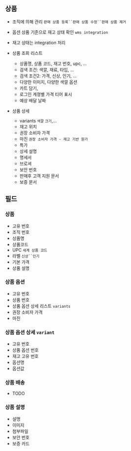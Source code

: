 ## 상품
- 조직에 의해 관리 `판매 상품 등록``판매 상품 수정``판매 상품 제거`
- 옵션 상품 기준으로 재고 상태 확인 `wms integration`
- 재고 상태는 integration 처리
- 상품 조회 리스트 
  - 상품명, 상품 코드, 재고 번호, upc, ...
  - 검색 조건: 색깔, 재료, 타입, ...
  - 검색 조건2: 가격, 신상, 인기, ...
  - 다양한 이미지, 다양한 색깔 옵션
  - 카트 담기,
  - 로그인 계졍별 가격 티어 표시
  - 예상 배달 날짜

- 상품 상세
  - variants `색깔` `크기`,...
  - 재고 위치
  - 권장 소비자 가격
  - 마진 `권장 소비자 가격 - 재고 기반 원가`
  - 특가
  - 상세 설명
  - 명세서
  - 브로셔
  - 보안 번호
  - 판매후 고객 지원 문서
  - 보증 문서
  
## 필드
### 상품
- 고유 번호
- 조직 번호
- 상품명
- 상품코드
- UPC `세계 상품 코드`
- 라벨 `신상``인기` 
- 기본 가격
- 상품 설명

### 상품 옵션
- 고유 번호
- 상품 번호
- 상품 옵션 상세 리스트 `variants`
- 권장 소비자 가격
- 마진

### 상품 옵션 상세 `variant`
- 고유 번호
- 상품 옵션 번호
- 재고 고유 번호
- 옵션명
- 옵션값

### 상품 배송
- TODO

### 상품 설명
- 설명
- 이미지
- 첨부파일
- 보안 번호
- 보증 카드
